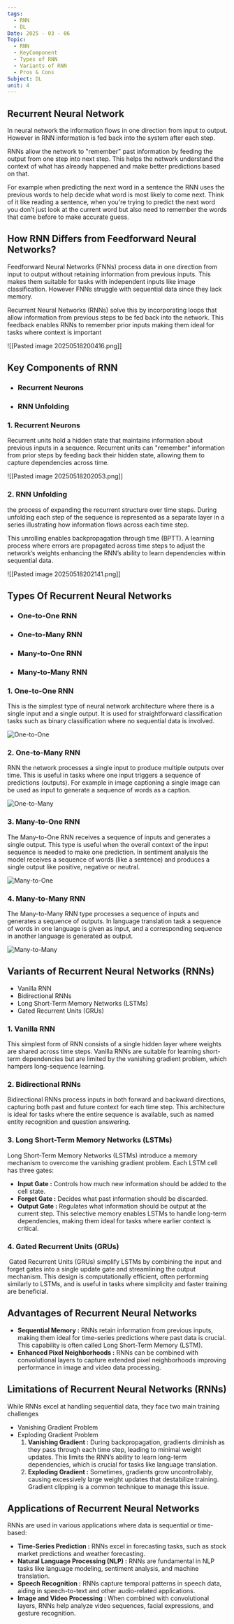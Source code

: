 ```yaml
---
tags:
  - RNN
  - DL
Date: 2025 - 03 - 06
Topic:
  - RNN
  - KeyComponent
  - Types of RNN
  - Variants of RNN
  - Pros & Cons
Subject: DL
unit: 4
---
```

## Recurrent Neural Network

In neural network the information flows in one direction from input to output. However in RNN information is fed back into the system after each step. 

RNNs allow the network to "remember" past information by feeding the output from one step into next step. This helps the network understand the context of what has already happened and make better predictions based on that. 

For example 
	when predicting the next word in a sentence the RNN uses the previous words to help decide what word is most likely to come next.
	Think of it like reading a sentence, when you're trying to predict the next word you don’t just look at the current word but also need to remember the words that came before to make accurate guess.

## How RNN Differs from Feedforward Neural Networks?

Feedforward Neural Networks (FNNs) 
	process data in one direction from input to output without retaining information from previous inputs. This makes them suitable for tasks with independent inputs like image classification. However FNNs struggle with sequential data since they lack memory.

Recurrent Neural Networks (RNNs) 
	solve this by incorporating loops that allow information from previous steps to be fed back into the network. This feedback enables RNNs to remember prior inputs making them ideal for tasks where context is important

![[Pasted image 20250518200416.png]]

## Key Components of RNN

- ### Recurrent Neurons
- ### RNN Unfolding

### 1. Recurrent Neurons
Recurrent units hold a hidden state that maintains information about previous inputs in a sequence. Recurrent units can "remember" information from prior steps by feeding back their hidden state, allowing them to capture dependencies across time.

![[Pasted image 20250518202053.png]]
### 2. RNN Unfolding

the process of expanding the recurrent structure over time steps. During unfolding each step of the sequence is represented as a separate layer in a series illustrating how information flows across each time step.

This unrolling enables backpropagation through time (BPTT). A learning process where errors are propagated across time steps to adjust the network’s weights enhancing the RNN’s ability to learn dependencies within sequential data.

![[Pasted image 20250518202141.png]]

## Types Of Recurrent Neural Networks

- ### One-to-One RNN
- ### One-to-Many RNN
- ### Many-to-One RNN
- ### Many-to-Many RNN

### 1. One-to-One RNN
This is the simplest type of neural network architecture where there is a single input and a single output. It is used for straightforward classification tasks such as binary classification where no sequential data is involved.

![One-to-One](https://media.geeksforgeeks.org/wp-content/uploads/20231204131135/One-to-One-300.webp)

### 2. One-to-Many RNN
RNN the network processes a single input to produce multiple outputs over time. This is useful in tasks where one input triggers a sequence of predictions (outputs). 
	For example in image captioning a single image can be used as input to generate a sequence of words as a caption.

![One-to-Many](https://media.geeksforgeeks.org/wp-content/uploads/20231204131304/One-to-Many-300.webp)

### 3. Many-to-One RNN
The Many-to-One RNN receives a sequence of inputs and generates a single output. This type is useful when the overall context of the input sequence is needed to make one prediction. In sentiment analysis the model receives a sequence of words (like a sentence) and produces a single output like positive, negative or neutral.

![Many-to-One](https://media.geeksforgeeks.org/wp-content/uploads/20231204131355/Many-to-One-300.webp)

### 4. Many-to-Many RNN
The Many-to-Many RNN type processes a sequence of inputs and generates a sequence of outputs. In language translation task a sequence of words in one language is given as input, and a corresponding sequence in another language is generated as output.

![Many-to-Many](https://media.geeksforgeeks.org/wp-content/uploads/20231204131436/Many-to-Many-300.webp)

## Variants of Recurrent Neural Networks (RNNs)
- Vanilla RNN
- Bidirectional RNNs
- Long Short-Term Memory Networks (LSTMs)
- Gated Recurrent Units (GRUs)
### 1. Vanilla RNN
This simplest form of RNN consists of a single hidden layer where weights are shared across time steps. Vanilla RNNs are suitable for learning short-term dependencies but are limited by the vanishing gradient problem, which hampers long-sequence learning.

### 2. Bidirectional RNNs
Bidirectional RNNs process inputs in both forward and backward directions, capturing both past and future context for each time step. This architecture is ideal for tasks where the entire sequence is available, such as named entity recognition and question answering.

### 3. Long Short-Term Memory Networks (LSTMs)

Long Short-Term Memory Networks (LSTMs) introduce a memory mechanism to overcome the vanishing gradient problem. Each LSTM cell has three gates:

- **Input Gate :** Controls how much new information should be added to the cell state.
- **Forget Gate :** Decides what past information should be discarded.
- **Output Gate :** Regulates what information should be output at the current step. This selective memory enables LSTMs to handle long-term dependencies, making them ideal for tasks where earlier context is critical.

### 4. Gated Recurrent Units (GRUs)
 Gated Recurrent Units (GRUs) simplify LSTMs by combining the input and forget gates into a single update gate and streamlining the output mechanism. This design is computationally efficient, often performing similarly to LSTMs, and is useful in tasks where simplicity and faster training are beneficial.

## Advantages of Recurrent Neural Networks

- **Sequential Memory :** RNNs retain information from previous inputs, making them ideal for time-series predictions where past data is crucial. This capability is often called Long Short-Term Memory (LSTM).
- **Enhanced Pixel Neighborhoods :** RNNs can be combined with convolutional layers to capture extended pixel neighborhoods improving performance in image and video data processing.

## Limitations of Recurrent Neural Networks (RNNs)

While RNNs excel at handling sequential data, they face two main training challenges
- Vanishing Gradient Problem
- Exploding Gradient Problem
	1. **Vanishing Gradient :** During backpropagation, gradients diminish as they pass through each time step, leading to minimal weight updates. This limits the RNN’s ability to learn long-term dependencies, which is crucial for tasks like language translation.
	2. **Exploding Gradient :** Sometimes, gradients grow uncontrollably, causing excessively large weight updates that destabilize training. Gradient clipping is a common technique to manage this issue.

## Applications of Recurrent Neural Networks

RNNs are used in various applications where data is sequential or time-based:

- **Time-Series Prediction :** RNNs excel in forecasting tasks, such as stock market predictions and weather forecasting.
- **Natural Language Processing (NLP) :** RNNs are fundamental in NLP tasks like language modeling, sentiment analysis, and machine translation.
- **Speech Recognition :** RNNs capture temporal patterns in speech data, aiding in speech-to-text and other audio-related applications.
- **Image and Video Processing :** When combined with convolutional layers, RNNs help analyze video sequences, facial expressions, and gesture recognition.
